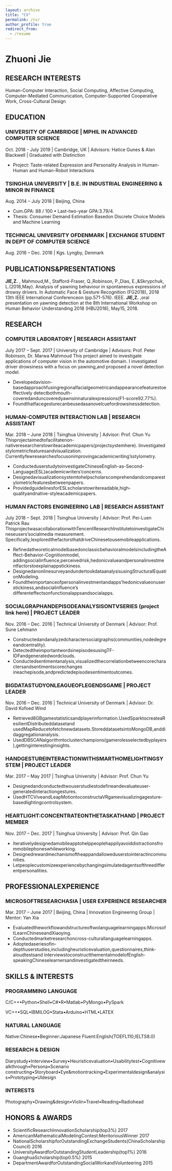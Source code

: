 ```yaml
---
layout: archive
title: "CV"
permalink: /cv/
author_profile: true
redirect_from:
  - /resume
---
```


# Zhuoni Jie

## RESEARCH INTERESTS

Human-Computer Interaction, Social Computing, Affective Computing, Computer-Mediated Communication,
Computer-Supported Cooperative Work, Cross-Cultural Design

## EDUCATION

### UNIVERSITY OF CAMBRIDGE | MPHIL IN ADVANCED COMPUTER SCIENCE

Oct. 2018 - July 2019 | Cambridge, UK | Advisors: Hatice Gunes & Alan Blackwell | Graduated with Distinction

- Project: Taste-related Expression and Personality Analysis in Human-Human and Human-Robot Interactions

### TSINGHUA UNIVERSITY | B.E. IN INDUSTRIAL ENGINEERING & MINOR IN FINANCE

Aug. 2014 – July 2018 | Beijing, China

- Cum.GPA: 88 / 100 • Last-two-year GPA:3.79/4.
- Thesis: Consumer Demand Estimation Basedon Discrete Choice Models and Machine Learning

### TECHNICAL UNIVERSITY OFDENMARK | EXCHANGE STUDENT IN DEPT OF COMPUTER SCIENCE

Aug. 2016 – Dec. 2016 | Kgs. Lyngby, Denmark

## PUBLICATIONS&PRESENTATIONS

**JIE,Z.** , Mahmoud,M., Stafford-Fraser, Q.,Robinson, P.,Dias, E.,&Skrypchuk, L.(2018,May). Analysis of yawning behaviour in
 spontaneous expressions of drowsy drivers. In Automatic Face & Gesture Recognition (FG2018), 2018 13th IEEE International Conferenceon (pp.571-576). IEEE.
**JIE,Z.** ,oral presentation on yawning detection at the 8th International Workshop on Human Behavior Understanding 2018
(HBU2018), May15, 2018.

## RESEARCH

### COMPUTER LABORATORY | RESEARCH ASSISTANT

July 2017 – Sept. 2017 | University of Cambridge | Advisors: Prof. Peter Robinson, Dr. Marwa Mahmoud
This project aimed to investigate applications of computer vision in the automotive domain. I investigated driver drowsiness with a focus on yawning,and proposed a novel detection model.

- Developedavision-basedapproachfusingregionalfacialgeometricandappearancefeaturestoeffectively
    detectbothmouth-coveredanduncoveredyawnsinnaturalexpressions(F1-score92.77%).
- Foundthatfacegesturecanbeusedasanovelcuefordrowsinessdetection.

### HUMAN-COMPUTER INTERACTION LAB | RESEARCH ASSISTANT

Mar. 2018 – June 2018 | Tsinghua University | Advisor: Prof. Chun Yu
Thisprojectaimedtofacilitatenon-nativeresearcherstowriteacademicpapers(projectsystemhere). Iinvestigated
stylometricfeaturesandvisualization. Currentlyfewresearchesfocusonimprovingacademicwriting’sstylometry.

- ConducteduserstudytoinvestigateChineseEnglish-as-Second-Language(ESL)academicwriters’concerns.
- Designedavisualizationsystemtohelpscholarscomprehendandcomparestylometricfeaturesbetweenpapers.
- ProvidedguidelinesforESLscholarstowritereadable,high-qualityandnative-styleacademicpapers.

### HUMAN FACTORS ENGINEERING LAB | RESEARCH ASSISTANT

July 2018 – Sept. 2018 | Tsinghua University | Advisor: Prof. Pei-Luen Patrick Rau
ThisprojectwasacollaborationwithTencentResearchInstitutetoinvestigateChineseusers’socialmedia
measurement. Specifically,IexploredthefactorsthatdriveChinesetousemobileapplications.

- RefinedatheoreticalmodelbasedonclassicbehavioralmodelsincludingtheAffect-Behavior-Cognitionmodel,
    addingsocialinfluence,perceivedrisk,hedonicvalueandpersonalinvestmentfactorstoexplainappstickiness.
- DesignedanonlinesurveyandundertookdataanalysisusingStructuralEquationModeling.
- Foundtheimportanceofpersonalinvestmentandapps’hedonicvalueonuserstickiness,andsocialinfluence’s
    differenteffectsonfunctionalappsandsocialapps.

### SOCIALGRAPHANDEPISODEANALYSISONTVSERIES (project link here) | PROJECT LEADER

Nov. 2016 – Dec. 2016 | Technical University of Denmark | Advisor: Prof. Sune Lehmann

- Constructedandanalyzedcharactersocialgraphs(communities,nodedegreeandcentrality).
- DetectedtheimportantwordsinepisodesusingTF-IDFandgeneratedwordclouds.
- Conductedsentimentanalysis,visualizedthecorrelationbetweencorecharactersandsentimentscorechanges
    ineachepisode,andpredictedepisodesentimentoutcomes.

### BIGDATASTUDYONLEAGUEOFLEGENDSGAME | PROJECT LEADER

Nov. 2016 – Dec. 2016 | Technical University of Denmark | Advisor: Dr. David Kofoed Wind

- Retrieved8GBgamestatisticsandplayerinformation.UsedSparktocreateaResilientDistributeddatasetand
    usedMapReducetofetchnewdatasets.StoreddatasetsintoMongoDB,anddidaggregationanalysis.
- UsedDBSCANalgorithmtoclusterchampions(gamerolesselectedbyplayers),gettinginterestinginsights.

### HANDGESTUREINTERACTIONWITHSMARTHOMELIGHTINGSYSTEM | PROJECT LEADER

Mar. 2017 – May 2017 | Tsinghua University | Advisor: Prof. Chun Yu

- Designedandconductedtwouserstudiestodefineandevaluateuser-generatedinteractiongestures.
- UsedHTCViveandLeapMotiontoconstructaVRgamevisualizingagesture-basedlightingcontrolsystem.

### HEARTLIGHT:CONCENTRATEONTHETASKATHAND | PROJECT MEMBER

Nov. 2017 – Dec. 2017 | Tsinghua University | Advisor: Prof. Qin Gao

- Iterativelydesignedamobileapptohelppeoplehappilyavoiddistractionsfrommobilephoneswhileworking.
- Designedrewardmechanismoftheappandalloweduserstointeractincommunities.
- Letpeoplecustomizeexperiencebychangingsimulatedagentsofthreedifferentpersonalities.

## PROFESSIONALEXPERIENCE

### MICROSOFTRESEARCHASIA | USER EXPERIENCE RESEARCHER

Mar. 2017 – June 2017 | Beijing, China | Innovation Engineering Group | Mentor: Yan Xia

- Evaluatedtheworkflowandstructureoftwolanguagelearningapps:MicrosoftLearnChineseandXiaoying.
- Conductedmarketresearchoncross-culturallanguagelearningapps.
- Adoptedaseriesofin-depthuserstudies,includingheuristicevaluation,questionnaires,think-aloudtestsand
    interviewstoconstructthementalmodelofEnglish-speakingChineselearnersandinvestigatedtheirneeds.

## SKILLS & INTERESTS

### PROGRAMMING LANGUAGE

C/C++•Python•Shell•C#•R•Matlab•PyMongo•PySpark

VC++•SQL•IBMILOG•Stata•Arduino•HTML•LATEX

### NATURAL LANGUAGE

Native:Chinese•Beginner:Japanese
Fluent:English(TOEFL110;IELTS8.0)

### RESEARCH & DESIGN

Diarystudy•Interview•Survey•Heuristicevaluation•Usabilitytest•Cognitivewalkthrough•Persona•Scenario
constructing•Storyboard•Eye&motiontracking•Experimentaldesign&analysis•Prototyping•UIdesign

### INTERESTS

Photography•Drawing&design•Violin•Travel•Reading•Radiohead

## HONORS & AWARDS

- ScientificResearchInnovationScholarship(top3%) 2017
- AmericanMathematicalModelingContest:MeritoriousWinner 2017
- NationalScholarshipforOutstandingExchangeStudents(ChinaScholarshipCouncil) 2016
- UniversityAwardforOutstandingStudentLeadership(top1%) 2016
- GuanghuaScholarship(top0.5%) 2015
- DepartmentAwardforOutstandingSocialWorkandVolunteering 2015
